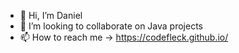 - 👋 Hi, I’m Daniel
- 🌱 I’m looking to collaborate on Java projects
- 📫 How to reach me -> https://codefleck.github.io/


<!---
CodeFleck/CodeFleck is a ✨ special ✨ repository because its `README.md` (this file) appears on your GitHub profile.
You can click the Preview link to take a look at your changes.
--->
